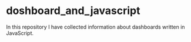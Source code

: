 # doshboard_and_javascript
In this repository I have collected information about dashboards written in JavaScript.
